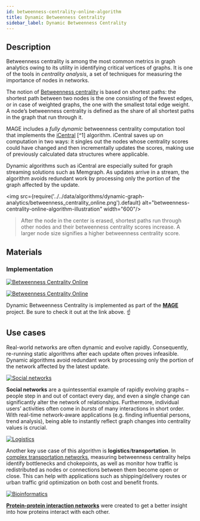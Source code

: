```yaml
---
id: betweenness-centrality-online-algorithm
title: Dynamic Betweenness Centrality
sidebar_label: Dynamic Betweenness Centrality
---
```


## Description

Betweenness centrality is among the most common metrics in graph analytics owing
to its utility in identifying critical vertices of graphs. It is one of the
tools in _centrality analysis_, a set of techniques for measuring the importance
of nodes in networks.

The notion of [Betweenness
centrality](https://en.wikipedia.org/wiki/Betweenness_centrality) is based on
shortest paths: the shortest path between two nodes is the one consisting of the
fewest edges, or in case of weighted graphs, the one with the smallest total
edge weight. A node’s betweenness centrality is defined as the share of all
shortest paths in the graph that run through it.

MAGE includes a _fully dynamic_ betweenness centrality computation tool that
implements the
[iCentral](https://repository.kaust.edu.sa/bitstream/handle/10754/625935/08070346.pdf)
[^1] algorithm. iCentral saves up on computation in two ways: it singles out the
nodes whose centrality scores could have changed and then incrementally updates
the scores, making use of previously calculated data structures where
applicable.

Dynamic algorithms such as iCentral are especially suited for graph streaming
solutions such as Memgraph. As updates arrive in a stream, the algorithm avoids
redundant work by processing only the portion of the graph affected by the
update.

<img
src={require('../../data/algorithms/dynamic-graph-analytics/betweenness_centrality_online.png').default}
alt="betweenness-centrality-online-algorithm-illustration" width="600"/>

> After the node in the center is erased, shortest paths run through other nodes
> and their betweenness centrality scores increase. A larger node size signifies
> a higher betweenness centrality score.

## Materials

### Implementation

[![Betweenness Centrality
Online](https://img.shields.io/badge/Betweenness_Centrality-Online-Implementation-FB6E00?style=for-the-badge&logo=github&logoColor=white)](https://github.com/memgraph/mage/blob/main/cpp/betweenness_centrality_module/betweenness_centrality_module.cpp)

[![Betweenness Centrality
Online](https://img.shields.io/badge/Betweenness_Centrality-Online-Documentation-FCC624?style=for-the-badge&logo=cplusplus&logoColor=white)](/mage/query-modules/cpp/betweenness-centrality-online)

Dynamic Betweenness Centrality is implemented as part of the
[**MAGE**](https://github.com/memgraph/mage) project. Be sure to check it out at
the link above. :point_up:

## Use cases

Real-world networks are often dynamic and evolve rapidly. Consequently,
re-running static algorithms after each update often proves infeasible. Dynamic
algorithms avoid redundant work by processing only the portion of the network
affected by the latest update.

[![Social
networks](https://img.shields.io/badge/Social_networks-Application-8A477F?style=for-the-badge)](/use-cases/social-media.md)

**Social networks** are a quintessential example of rapidly evolving graphs –
people step in and out of contact every day, and even a single change can
significantly alter the network of relationships. Furthermore, individual users’
activities often come in _bursts_ of many interactions in short order. With
real-time network-aware applications (e.g. finding influential persons, trend
analysis), being able to instantly reflect graph changes into centrality values
is crucial.

[![Logistics](https://img.shields.io/badge/Logistics-Application-8A477F?style=for-the-badge)](/use-cases/transportation.md)

Another key use case of this algorithm is **logistics**/**transportation**. In
[complex transportation
networks](https://www.hindawi.com/journals/jat/2019/9024745/), measuring
betweenness centrality helps identify bottlenecks and chokepoints, as well as
monitor how traffic is redistributed as nodes or connections between them become
open or close. This can help with applications such as shipping/delivery routes
or urban traffic grid optimization on both cost and benefit fronts.

[![Bioinformatics](https://img.shields.io/badge/Bioinformatics-Application-8A477F?style=for-the-badge)](/use-cases/bioinformatics.md)

[**Protein-protein interaction
networks**](https://www.ebi.ac.uk/training/online/courses/network-analysis-of-protein-interaction-data-an-introduction/protein-protein-interaction-networks/)
were created to get a better insight into how proteins interact with each other.
